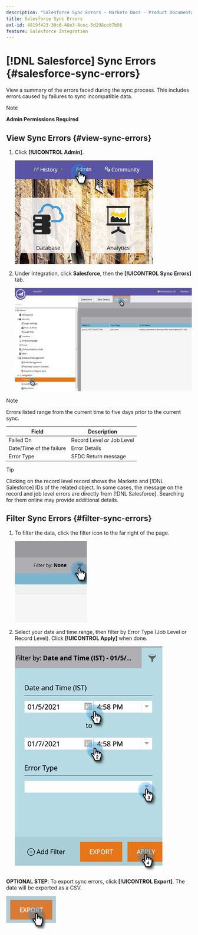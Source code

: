 ```yaml
---
description: "Salesforce Sync Errors - Marketo Docs - Product Documentation"
title: Salesforce Sync Errors
exl-id: 4819f423-30c6-48e3-8cec-5d298ceb7b56
feature: Salesforce Integration
---
```

# [!DNL Salesforce] Sync Errors {#salesforce-sync-errors}

View a summary of the errors faced during the sync process. This includes errors caused by failures to sync incompatible data.

>[!NOTE]
>
>**Admin Permissions Required**

## View Sync Errors {#view-sync-errors}

1. Click **[!UICONTROL Admin]**.

   ![](assets/salesforce-sync-errors-1.png)

1. Under Integration, click **Salesforce**, then the **[!UICONTROL Sync Errors]** tab.

   ![](assets/salesforce-sync-errors-2.png)

>[!NOTE]
>
>Errors listed range from the current time to five days prior to the current sync.

| Field | Description |
|---|---|
| Failed On | Record Level _or_ Job Level |
| Date/Time of the failure | Error Details |
| Error Type | SFDC Return message |

>[!TIP]
>
>Clicking on the record level record shows the Marketo and [!DNL Salesforce] IDs of the related object. In some cases, the message on the record and job level errors are directly from [!DNL Salesforce]. Searching for them online may provide additional details.

## Filter Sync Errors {#filter-sync-errors}

1. To filter the data, click the filter icon to the far right of the page.

   ![](assets/salesforce-sync-errors-3.png)

1. Select your date and time range, then filter by Error Type (Job Level or Record Level). Click **[!UICONTROL Apply]** when done.

   ![](assets/salesforce-sync-errors-4.png)

**OPTIONAL STEP**: To export sync errors, click **[!UICONTROL Export]**. The data will be exported as a CSV.

   ![](assets/salesforce-sync-errors-5.png)
